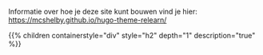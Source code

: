 Informatie over hoe je deze site kunt bouwen vind je hier:
https://mcshelby.github.io/hugo-theme-relearn/

{{% children containerstyle="div" style="h2" depth="1" description="true" %}}